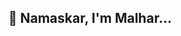 ## 🙏 Namaskar, I'm Malhar... 

<!---
MaxxCode8/MaxxCode8 is a ✨ special ✨ repository because its `README.md` (this file) appears on your GitHub profile.
You can click the Preview link to take a look at your changes.
--->
